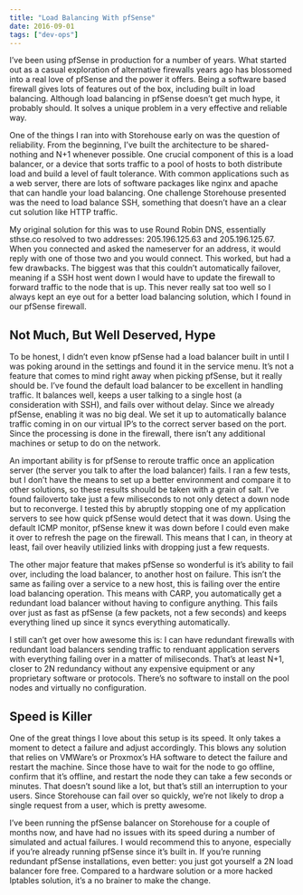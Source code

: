 ```yaml
---
title: "Load Balancing With pfSense"
date: 2016-09-01
tags: ["dev-ops"]
---
```


I’ve been using pfSense in production for a number of years.  What started out
as a casual exploration of alternative firewalls years ago has blossomed into a
real love of pfSense and the power it offers.  Being a software based firewall
gives lots of features out of the box, including built in load balancing.
Although load balancing in pfSense doesn’t get much hype, it probably should.
It solves a unique problem in a very effective and reliable way.

One of the things I ran into with Storehouse early on was the question of
reliability.  From the beginning, I’ve built the architecture to be
shared-nothing and N+1 whenever possible.  One crucial component of this is a
load balancer, or a device that sorts traffic to a pool of hosts to both
distribute load and build a level of fault tolerance.  With common applications
such as a web server, there are lots of software packages like nginx and apache
that can handle your load balancing.  One challenge Storehouse presented was the
need to load balance SSH, something that doesn’t have an a clear cut solution
like HTTP traffic.

My original solution for this was to use Round Robin DNS, essentially sthse.co
resolved to two addresses: 205.196.125.63 and 205.196.125.67.  When you
connected and asked the nameserver for an address, it would reply with one of
those two and you would connect.  This worked, but had a few drawbacks.  The
biggest was that this couldn’t automatically failover, meaning if a SSH host
went down I would have to update the firewall to forward traffic to the node
that is up.  This never really sat too well so I always kept an eye out for a
better load balancing solution, which I found in our pfSense firewall.

## Not Much, But Well Deserved, Hype

To be honest, I didn’t even know pfSense had a load balancer built in until I
was poking around in the settings and found it in the service menu.  It’s not a
feature that comes to mind right away when picking pfSense, but it really should
be.  I’ve found the default load balancer to be excellent in handling traffic.
It balances well, keeps a user talking to a single host (a consideration with
SSH), and fails over without delay.  Since we already pfSense, enabling it was
no big deal.  We set it up to automatically balance traffic coming in on our
virtual IP’s to the correct server based on the port.  Since the processing is
done in the firewall, there isn’t any additional machines or setup to do on the
network.

An important ability is for pfSense to reroute traffic once an application
server (the server you talk to after the load balancer) fails.  I ran a few
tests, but I don’t have the means to set up a better environment and compare it
to other solutions, so these results should be taken with a grain of salt.  I’ve
found failoverto take just a few miliseconds to not only detect a down node but
to reconverge.  I tested this by abruptly stopping one of my application servers
to see how quick pfSense would detect that it was down.  Using the default ICMP
monitor, pfSense knew it was down before I could even make it over to refresh
the page on the firewall.  This means that I can, in theory at least, fail over
heavily utilizied links with dropping just a few requests.

The other major feature that makes pfSense so wonderful is it’s ability to fail
over, including the load balancer, to another host on failure.  This isn’t the
same as failing over a service to a new host, this is failing over the entire
load balancing operation.  This means with CARP, you automatically get a
redundant load balancer without having to configure anything.  This fails over
just as fast as pfSense (a few packets, not a few seconds) and keeps everything
lined up since it syncs everything automatically.

I still can’t get over how awesome this is:  I can have redundant firewalls with
redundant load balancers sending traffic to renduant application servers with
everything failing over in a matter of miliseconds.  That’s at least N+1, closer
to 2N redundancy without any expensive equipment or any proprietary software or
protocols.  There’s no software to install on the pool nodes and virtually no
configuration.

## Speed is Killer

One of the great things I love about this setup is its speed.  It only takes a
moment to detect a failure and adjust accordingly.  This blows any solution that
relies on VMWare’s or Proxmox’s HA software to detect the failure and restart
the machine.  Since those have to wait for the node to go offline, confirm that
it’s offline, and restart the node they can take a few seconds or minutes.  That
doesn’t sound like a lot, but that’s still an interruption to your users.  Since
Storehouse can fail over so quickly, we’re not likely to drop a single request
from a user, which is pretty awesome.

I’ve been running the pfSense balancer on Storehouse for a couple of months now,
and have had no issues with its speed during a number of simulated and actual
failures.  I would recommend this to anyone, especially if you’re already
running pfSense since it’s built in.  If you’re running redundant pfSense
installations, even better: you just got yourself a 2N load balancer fore free.
Compared to a hardware solution or a more hacked Iptables solution, it’s a no
brainer to make the change.
